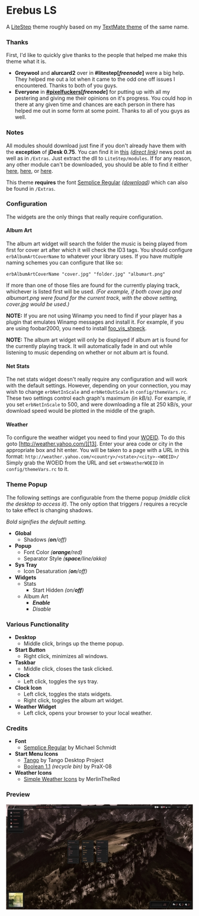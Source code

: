 # Erebus LS

A [LiteStep][1] theme roughly based on my [TextMate theme][2] of the same name.


### Thanks

First, I'd like to quickly give thanks to the people that helped me make this theme what it is.

+ __Greywool__ and __alurcard2__ over in __#litestep[___freenode___]__ were a big help. They helped me out a lot when it came to the odd one off issues I encountered. Thanks to both of you guys.
+ __Everyone__ in __[#pixelfuckers][3][___freenode___]__ for putting up with all my pestering and giving me their opinions on it's progress. You could hop in there at any given time and chances are each person in there has helped me out in some form at some point. Thanks to all of you guys as well.


### Notes

All modules should download just fine if you don't already have them with the __exception__ of __jDesk 0.75__. You can find it in [this][4] _([direct link][5])_ news post as well as in `/Extras`. Just extract the dll to `LiteStep/modules`. If for any reason, any other module can't be downloaded, you should be able to find it either [here][6], [here][7], or [here][8].

This theme __requires__ the font [Semplice Regular][9] _([download][10])_ which can also be found in `/Extras`.


### Configuration

The widgets are the only things that really require configuration.

#### Album Art

The album art widget will search the folder the music is being played from first for cover art after which it will check the ID3 tags. You should configure `erbAlbumArtCoverName` to whatever your library uses. If you have multiple naming schemes you can configure that like so:

    erbAlbumArtCoverName "cover.jpg" "folder.jpg" "albumart.png"

If more than one of those files are found for the currently playing track, whichever is listed first will be used. _(For example, if both cover.jpg and albumart.png were found for the current track, with the above setting, cover.jpg would be used.)_

__NOTE:__ If you are not using Winamp you need to find if your player has a plugin that emulates Winamp messages and install it. For example, if you are using foobar2000, you need to install [foo_vis_shpeck][11].

__NOTE:__ The album art widget will only be displayed if album art is found for the currently playing track. It will automatically fade in and out while listening to music depending on whether or not album art is found.

#### Net Stats

The net stats widget doesn't really require any configuration and will work with the default settings. However, depending on your connection, you may wish to change `erbNetInScale` and `erbNetOutScale` in `config/themeVars.rc`. These two settings control each graph's maximum _(in kB/s)_. For example, if you set `erbNetInScale` to 500, and were downloading a file at 250 kB/s, your download speed would be plotted in the middle of the graph.

#### Weather

To configure the weather widget you need to find your [WOEID][12]. To do this goto [http://weather.yahoo.com/][13]. Enter your area code or city in the appropriate box and hit enter. You will be taken to a page with a URL in this format: `http://weather.yahoo.com/<country>/<state>/<city>-<WOEID>/` Simply grab the WOEID from the URL and set `erbWeatherWOEID` in `config/themeVars.rc` to it.


### Theme Popup

The following settings are configurable from the theme popup _(middle click the desktop to access it)_. The only option that triggers / requires a recycle to take effect is changing shadows.

_Bold signifies the default setting._

+ __Global__
    + Shadows _(__on__/off)_
+ __Popup__
    + Font Color _(__orange__/red)_
    + Separator Style _(__space__/line/akka)_
+ __Sys Tray__
    + Icon Desaturation _(__on__/off)_
+ __Widgets__
    + Stats
        + Start Hidden _(on/__off__)_
    + Album Art
        + ___Enable___
        + _Disable_


### Various Functionality

+ __Desktop__
    + Middle click, brings up the theme popup.
+ __Start Button__
    + Right click, minimizes all windows.
+ __Taskbar__
    + Middle click, closes the task clicked.
+ __Clock__
    + Left click, toggles the sys tray.
+ __Clock Icon__
    + Left click, toggles the stats widgets.
    + Right click, toggles the album art widget.
+ __Weather Widget__
    + Left click, opens your browser to your local weather.


### Credits

+ __Font__
    + [Semplice Regular][9] by Michael Schmidt
+ __Start Menu Icons__
    + [Tango][14] by Tango Desktop Project
    + [Boolean 1.1][15] _(recycle bin)_ by PraX-08
+ __Weather Icons__
    + [Simple Weather Icons][16] by MerlinTheRed


### Preview

[![Preview][100]][17]


[1]: http://www.litestep.net/
[2]: http://github.com/Anomareh/Erebus.tmTheme
[3]: http://pixelfuckers.org/
[4]: http://www.ls-universe.ls-themes.org/comment.php?comment.news.550
[5]: http://dl.dropbox.com/u/51925/LiteStep/jDesk-0.75.zip
[6]: http://xdocs.ls-universe.ls-themes.org/doku.php?id=litestep:modules:modules
[7]: http://www.ls-themes.org/modules/
[8]: http://www.modules.shellfront.org/
[9]: http://www.style-force.net/work/type/pixelfonts
[10]: http://www.style-force.net/pixelfonts/semp_reg.zip
[11]: http://www.foobar2000.org/components/view/foo_vis_shpeck
[12]: http://developer.yahoo.com/geo/geoplanet/guide/concepts.html
[13]: http://weather.yahoo.com/
[14]: http://tango.freedesktop.org/
[15]: http://prax-08.deviantart.com/art/Boolean-1-1-166457851
[16]: http://merlinthered.deviantart.com/art/plain-weather-icons-157162192
[17]: http://github.com/Anomareh/Erebus-LS/raw/master/Extras/Screens/full.jpg

[100]: http://github.com/Anomareh/Erebus-LS/raw/master/Extras/Screens/thumb.jpg